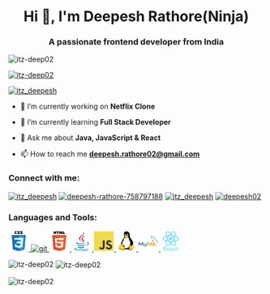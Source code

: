 <h1 align="center">Hi 👋, I'm Deepesh Rathore(Ninja)</h1>
<h3 align="center">A passionate frontend developer from India</h3>

<p align="left"> <img src="https://komarev.com/ghpvc/?username=itz-deep02&label=Profile%20views&color=0e75b6&style=flat" alt="itz-deep02" /> </p>

<p align="left"> <a href="https://github.com/ryo-ma/github-profile-trophy"><img src="https://github-profile-trophy.vercel.app/?username=itz-deep02" alt="itz-deep02" /></a> </p>

<p align="left"> <a href="https://twitter.com/itz_deepesh" target="blank"><img src="https://img.shields.io/twitter/follow/itz_deepesh?logo=twitter&style=for-the-badge" alt="itz_deepesh" /></a> </p>

- 🔭 I’m currently working on **Netflix Clone**

- 🌱 I’m currently learning **Full Stack Developer**

- 💬 Ask me about **Java, JavaScript & React**

- 📫 How to reach me **deepesh.rathore02@gmail.com**

<h3 align="left">Connect with me:</h3>
<p align="left">
<a href="https://twitter.com/itz_deepesh" target="blank"><img align="center" src="https://raw.githubusercontent.com/rahuldkjain/github-profile-readme-generator/master/src/images/icons/Social/twitter.svg" alt="itz_deepesh" height="30" width="40" /></a>
<a href="https://linkedin.com/in/deepesh-rathore-758797188" target="blank"><img align="center" src="https://raw.githubusercontent.com/rahuldkjain/github-profile-readme-generator/master/src/images/icons/Social/linked-in-alt.svg" alt="deepesh-rathore-758797188" height="30" width="40" /></a>
<a href="https://instagram.com/itz_deepesh" target="blank"><img align="center" src="https://raw.githubusercontent.com/rahuldkjain/github-profile-readme-generator/master/src/images/icons/Social/instagram.svg" alt="itz_deepesh" height="30" width="40" /></a>
<a href="https://www.leetcode.com/deepesh02" target="blank"><img align="center" src="https://raw.githubusercontent.com/rahuldkjain/github-profile-readme-generator/master/src/images/icons/Social/leet-code.svg" alt="deepesh02" height="30" width="40" /></a>
</p>

<h3 align="left">Languages and Tools:</h3>
<p align="left"> <a href="https://www.w3schools.com/css/" target="_blank" rel="noreferrer"> <img src="https://raw.githubusercontent.com/devicons/devicon/master/icons/css3/css3-original-wordmark.svg" alt="css3" width="40" height="40"/> </a> <a href="https://git-scm.com/" target="_blank" rel="noreferrer"> <img src="https://www.vectorlogo.zone/logos/git-scm/git-scm-icon.svg" alt="git" width="40" height="40"/> </a> <a href="https://www.w3.org/html/" target="_blank" rel="noreferrer"> <img src="https://raw.githubusercontent.com/devicons/devicon/master/icons/html5/html5-original-wordmark.svg" alt="html5" width="40" height="40"/> </a> <a href="https://www.java.com" target="_blank" rel="noreferrer"> <img src="https://raw.githubusercontent.com/devicons/devicon/master/icons/java/java-original.svg" alt="java" width="40" height="40"/> </a> <a href="https://developer.mozilla.org/en-US/docs/Web/JavaScript" target="_blank" rel="noreferrer"> <img src="https://raw.githubusercontent.com/devicons/devicon/master/icons/javascript/javascript-original.svg" alt="javascript" width="40" height="40"/> </a> <a href="https://www.linux.org/" target="_blank" rel="noreferrer"> <img src="https://raw.githubusercontent.com/devicons/devicon/master/icons/linux/linux-original.svg" alt="linux" width="40" height="40"/> </a> <a href="https://www.mysql.com/" target="_blank" rel="noreferrer"> <img src="https://raw.githubusercontent.com/devicons/devicon/master/icons/mysql/mysql-original-wordmark.svg" alt="mysql" width="40" height="40"/> </a> <a href="https://reactjs.org/" target="_blank" rel="noreferrer"> <img src="https://raw.githubusercontent.com/devicons/devicon/master/icons/react/react-original-wordmark.svg" alt="react" width="40" height="40"/> </a> </p>

<p><img align="left" src="https://github-readme-stats.vercel.app/api/top-langs?username=itz-deep02&show_icons=true&locale=en&layout=compact" alt="itz-deep02" /></p>

<p>&nbsp;<img align="center" src="https://github-readme-stats.vercel.app/api?username=itz-deep02&show_icons=true&locale=en" alt="itz-deep02" /></p>

<p><img align="center" src="https://github-readme-streak-stats.herokuapp.com/?user=itz-deep02&" alt="itz-deep02" /></p>
